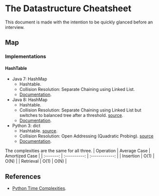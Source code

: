 # The Datastructure Cheatsheet

This document is made with the intention to be quickly glanced before an
interview.

## Map

### Implementations

#### HashTable
- Java 7: HashMap
  - Hashtable.
  -  Collision Resolution: Separate Chaining using Linked List.
  -  [Documentation](https://docs.oracle.com/javase/7/docs/api/java/util/HashMap.html).
- Java 8: HashMap
  - Hashtable.
  - Collision Resolution: Separate Chaining using Linked List but switches to balanced tree after a threshold. [source](http://openjdk.java.net/jeps/180).
  - [Documentation](https://docs.oracle.com/javase/8/docs/api/java/util/HashMap.html).
- Python 3: dict
  - Hashtable. [source](https://docs.python.org/3/faq/design.html#how-are-dictionaries-implemented-in-cpython).
  - Collision Resolution: Open Addressing (Quadratic Probing). [source](https://www.laurentluce.com/posts/python-dictionary-implementation/)
  - [Documentation](https://docs.python.org/3/library/stdtypes.html#dict).

The complexities are the same for all three.
| Operation | Average Case | Amortized Case |
| :-------: | :----------: | :------------: |
| Insertion |     O(1)     |      O(N)      |
| Retrieval |     O(1)     |      O(N)      |


## References
- [Python Time Complexities](https://wiki.python.org/moin/TimeComplexity).